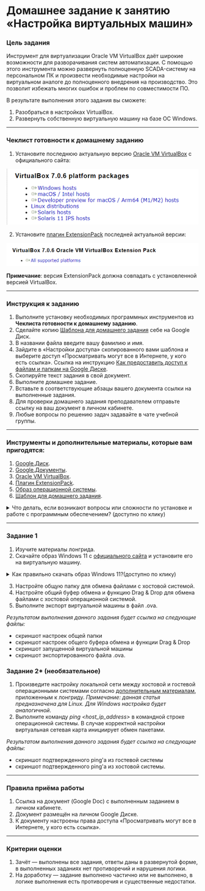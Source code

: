 # Домашнее задание к занятию «Настройка виртуальных машин»

### Цель задания

Инструмент для виртуализации Oracle VM VirtualBox даёт широкие возможности для разворачивания систем автоматизации. С помощью этого инструмента можно развернуть полноценную SCADA-систему на персональном ПК и произвести необходимые настройки на виртуальном аналоге до полноценного внедрения на производство. Это позволит избежать многих ошибок и проблем по совместимости ПО. 

В результате выполнения этого задания вы сможете:

1. Разобраться в настройках VirtualBox.
2. Развернуть собственную виртуальную машину на базе ОС Windows.

------

### Чеклист готовности к домашнему заданию

1. Установите последнюю актуальную версию [Oracle VM VirtualBox](https://www.virtualbox.org/wiki/Downloads) с официального сайта: 

![image](https://github.com/netology-code/pwin-homeworks/blob/pae-10/5.1/3.png)

2. Установите [плагин ExtensionPack](https://www.virtualbox.org/wiki/Downloads) последней актуальной версии:

![image](https://github.com/netology-code/pwin-homeworks/blob/pae-10/5.1/4.png)

**Примечание**: версия ExtensionPack должна совпадать с установленной версией VirtualBox.

------

### Инструкция к заданию

1. Выполните установку необходимых программных инструментов из **Чеклиста готовности к домашнему заданию**.
2. Сделайте копию [Шаблона для домашнего задания](https://docs.google.com/document/d/1S9z8d6FjyzZOqCw24D4qw6cJ4fPg0yfW_8E5gHGCtsY/edit?usp=sharing) себе на Google Диск.
3. В названии файла введите вашу фамилию и имя.
4. Зайдите в «Настройки доступа» скопированного вами шаблона и выберите доступ «Просматривать могут все в Интернете, у кого есть ссылка». Ссылка на инструкцию [Как предоставить доступ к файлам и папкам на Google Диске](https://support.google.com/docs/answer/2494822?hl=ru&co=GENIE.Platform%3DDesktop).
5. Скопируйте текст задания в свой документ.
6. Выполните домашнее задание.
7. Вставьте в соответствующие абзацы вашего документа ссылки на выполненные задания.
8. Для проверки домашнего задания преподавателем отправьте ссылку на ваш документ в личном кабинете.
9. Любые вопросы по решению задач задавайте в чате учебной группы.

------

### Инструменты и дополнительные материалы, которые вам пригодятся:

1. [Google.Диск](https://drive.google.com/drive/my-drive).
2. [Google.Документы](https://docs.google.com/document/u/0/).
3. [Oracle VM VirtualBox](https://www.virtualbox.org/wiki/Downloads).
4. [Плагин ExtensionPack](https://www.virtualbox.org/wiki/Downloads).
5. [Образ операционной системы](https://www.microsoft.com/ru-ru/software-download/windows11).
6. [Шаблон для домашнего задания](https://docs.google.com/document/d/1S9z8d6FjyzZOqCw24D4qw6cJ4fPg0yfW_8E5gHGCtsY/edit?usp=sharing).

<details>
  <summary> Что делать, если возникают вопросы или сложности по установке и работе с программным обеспечением? (доступно по клику)</summary>
  
  
1. Напишите в чат группы или обратиться к координатору в системе обращений студентов на сайте по [ссылке](netology.ru/profile?modal=support&type=new-ticket)

2. Можете написать о своей проблеме в разделе «Вопросы и ответы» к домашнему заданию
  
  ![image](https://github.com/netology-code/pwin-homeworks/blob/homeworks-pae-7/5.1/Q%26A.png)
    ---
  
</details>

------

### Задание 1

1. Изучите материалы лонгрида.
2. Скачайте образ Windows 11 c [официального сайта](https://www.microsoft.com/ru-ru/software-download/windows11) и установите его на виртуальную машину.
<details>
  
  <summary>Как правильно скачать образ Windows 11?(доступно по клику)</summary>
  
  1. После перехода на [официальный сайт Microsoft](https://www.microsoft.com/ru-ru/software-download/windows11) найдите на странице пункт "Загрузка образа диска Windows 11 (ISO)". В раскрывающемся списке выберите "Windows 11 (multi-edition ISO)" и нажмите "Скачать"
  
  ![image](https://github.com/netology-code/pwin-homeworks/blob/pae-10/5.1/1.png)
  
  2. В пункте "Выберите язык продукта" выберите необходимый вам язык операционной системы и нажмите "Подтвердить"
  
  ![image](https://github.com/netology-code/pwin-homeworks/blob/pae-10/5.1/2.png)
  
</details>

3. Настройте общую папку для обмена файлами с хостовой системой.
4. Настройте общий буфер обмена и функцию Drag & Drop для обмена файлами с хостовой операционной системой.
5. Выполните экспорт виртуальной машины в файл .ova.

*Результатом выполнения данного задания будет ссылка на следующие файлы:*
- скриншот настроек общей папки
- скриншот настроек общего буфера обмена и функции Drag & Drop
- скриншот запущенной виртуальной машины
- скриншот экспортированного файла .ova.

### Задание 2* (необязательное)

1. Произведите настройку локальной сети между хостовой и гостевой операционными системами согласно [дополнительным материалам](https://losst.pro/nastrojka-seti-virtualbox), приложенным к лонгриду. *Примечание: данная статья предназначена для Linux. Для Windows настройка будет аналогичной*.
3. Выполните команду *ping <host_ip_address>* в командной строке операционной системы. В случае корректной настройки виртуальная сетевая карта инициирует обмен пакетами.

*Результатом выполнения данного задания будет ссылка на следующие файлы:*
- скриншот подтвержденного ping'а из гостевой системы
- скриншот подтвержденного ping'а из хостовой системы.

----

### Правила приёма работы

1. Ссылка на документ (Google Doc) с выполненным заданием в личном кабинете.
2. Документ размещён на личном Google Диске.
3. К документу настроены права доступа «Просматривать могут все в Интернете, у кого есть ссылка».

------

### Критерии оценки

1. Зачёт — выполнены все задания, ответы даны в развернутой форме, в выполненных заданиях нет противоречий и нарушения логики.
2. На доработку — задание выполнено частично или не выполнено, в логике выполнения есть противоречия и существенные недостатки.
